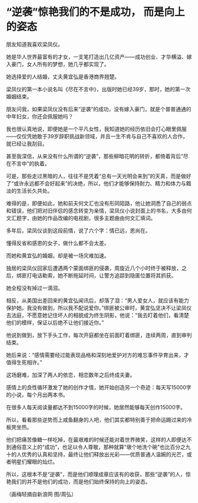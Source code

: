 # “逆袭”惊艳我们的不是成功， 而是向上的姿态

朋友知道我喜欢梁凤仪。 

她是华人世界最富有的才女，一支笔打造出几亿资产——成功创业、才华横溢、嫁入豪门，女人所有的梦想，她几乎都实现了。 

她选择爱的人结婚，丈夫黄宜弘是香港商界翘楚。 

梁凤仪的第一本小说名叫《尽在不言中》，出版时她已经39岁，那时，她的第一次婚姻结束。 

朋友问我，如果梁凤仪没有后来“逆袭”的成功，没有嫁入豪门，就是个普普通通的中年妇女，你还会佩服她吗？ 

我也很认真地说，即便她是一个平凡女性，我知道她的经历依旧会打心眼里佩服——仅仅凭她敢于39岁辞职挑战新领域，并且一生不肯与自己不喜欢的人合作，就已经让我刮目。 

甚至我深信，从来没有什么所谓的“逆袭”，那些柳暗花明的转折，都倚着背后“尽在不言中”的执着。 

可是，那些走过黑暗的人，往往不是凭着“总有一天光明会来到”的天真，而是做好了“或许永远都不会好起来”的决绝，所以，他们才能够保持耐力、精力和体力与黯淡的生活长久共处。 

难得的是，即便如此，她和前夫何文汇也没有形同陌路，他让她洞悉了自己的弱点和错误，他们把对旧伴侣的感念转变为亲情，梁凤仪小说封面上的书名，大多由何文汇题字，由她的作品改编的电视剧，很多主题曲由何文汇填词。 

多年后，梁凤仪谈到这段前情，说了六个字：情已远，恩尚在。 

懂得反省和感恩的女子，做什么都不会太差。 

而她和黄宜弘的婚姻，却是被一场灾难加速。 

独居的梁凤仪回家后遭遇两个蒙面绑匪的侵袭，周旋近八个小时终于被释放，之后，绑匪打电话勒索，她不断拖延时间，让警方追踪到隐匿位置将其抓获。 

她全程没有掉过一滴泪。 

相反，从美国出差回来的黄宜弘闻讯后，却落了泪：“男人爱女人，就应该有能力保护她。我没有做到，所以我不配说爱你。”绑匪被公审时，黄宜弘坚决不让梁凤仪去法庭，不愿意她记住坏人的相貌成为终生阴影，他说：“我去盯着他们，看清楚他们的模样，保证以后绝不让他们接近你。” 

他说到做到，放下手头工作，每次开庭都坐在前面盯着绑匪，连续两周，直到审判结束。 

她后来说：“感情需要经过能表现品格和深刻地爱护对方的难忘事件孕育出来，才值得生死相许。” 

这场磨难，加深了两人的依恋，相恋数年之后终成夫妻。 

感情上的良性循环激发了她的创作才情，她开始创造另一个奇迹：每天写15000字的小说，每个月出两本书。 

在很多人每天阅读量都达不到15000字的时候，她居然能够每天创作15000字。 

所以，看看那些逆势而上咸鱼翻身的人吧，他们其实都特别善于把命运踢过来的冷板凳坐热。 

他们把痛苦像糖一样吃掉，在最艰难的时候还能对着世界微笑，这样的人即便达不到通俗意义上的“成功”，也足以令人尊敬，那种就算“墩个地洗个碗”也比百分之九十的人优秀的认真和坚持，最终让他们释放出光彩——优质普通人温婉的光芒，或者明星们耀眼的灿烂。 

所以，这根本不是“逆袭”，而是他们顺理成章应该有的收获，那些“逆袭”的人，惊艳我们的并不是他们的成功，而是他们始终保持的向上的姿态。 

（画梅轻摘自新浪网 图/周弘）
